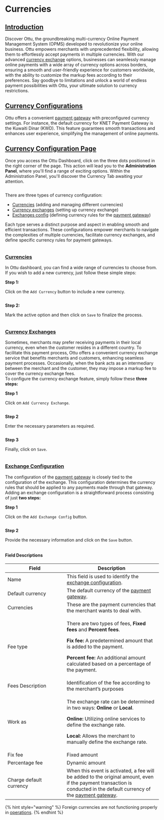 # Currencies

## [Introduction](currencies.md#introduction)

Discover Ottu, the groundbreaking multi-currency Online Payment Management System (OPMS) developed to revolutionize your online business. Ottu empowers merchants with unprecedented flexibility, allowing them to effortlessly accept payments in multiple currencies. With our advanced [currency exchange](currencies.md#currency-exchanges) options, businesses can seamlessly manage online payments with a wide array of currency options across borders, ensuring a smooth and user-friendly experience for customers worldwide, with the ability to customize the markup fees according to their preferences. Say goodbye to limitations and unlock a world of endless payment possibilities with Ottu, your ultimate solution to currency restrictions.

## [Currency Configurations](currencies.md#currency-configurations)

Ottu offers a convenient [payment gateway](payment-gateway.md) with preconfigured currency settings. For instance, the default currency for KNET Payment Gateway is the Kuwaiti Dinar (KWD). This feature guarantees smooth transactions and enhances user experience, simplifying the management of online payments.

## [Currency Configuration Page](currencies.md#currency-configuration-page)

Once you access the Ottu Dashboard, click on the three dots positioned in the right corner of the page. This action will lead you to the **Administration Panel**, where you'll find a range of exciting options. Within the Administration Panel, you'll discover the Currency Tab awaiting your attention.

<figure><img src="https://lh6.googleusercontent.com/urGtHZvozcu5GUVIX5V3oUPURSXZfMp6e91ZopAcTYW2bd0YMz9zt4tcxwxzFvUV5fsYGjBJ-1vizF2YQWZrVRJ-zZs2raf-La9OXa0es7B8fVtMCJqtbt3h6pGU0lGPEw1HjoKmB-FQDfWTcucudow" alt=""><figcaption></figcaption></figure>

There are three types of currency configuration:

* [Currencies](currencies.md#currencies) (adding and managing different currencies)
* [Currency exchanges](currencies.md#currency-exchanges) (setting up currency exchange)
* [Exchanges config](currencies.md#exchange-configuration) (defining currency rules for the [payment gateway](payment-gateway.md))

Each type serves a distinct purpose and aspect in enabling smooth and efficient transactions. These configurations empower merchants to navigate the complexities of multiple currencies, facilitate currency exchanges, and define specific currency rules for payment gateways.

<figure><img src="https://lh3.googleusercontent.com/HgVaKDsdgw828Tw2IJUEIDfUPVa6WXJHG25iau9W7-N-dcobfpeEuLeM3oDo0LWW6-qYP83Ltq4W9ETpeE03IAPKwZ-WPAI8FyHaS24xf6vM_gR_O8F4vL8yzpZUZEVy0f-5jmD58RQ43_dZqJjOmmg" alt=""><figcaption></figcaption></figure>

### [Currencies](currencies.md#currencies)

In Ottu dashboard, you can find a wide range of currencies to choose from. If you wish to add a new currency, just follow these simple steps:

**Step 1:**

Click on the `Add Currency` button to include a new currency.

<figure><img src="https://lh3.googleusercontent.com/_Mt15bCpg6uYmzeyRRSHYRoRT4Lrc1gME69rJdx17jPOMzuFCyl8Tikl01PVh7nrFsHZGe93gKv4YQhhTo-yAGnmiWg9DVvJOaaym8qk0AJnnLSe46c_K29D1jjabvy0mZNbNDVegsu5n0owFD4B-uA" alt=""><figcaption></figcaption></figure>

**Step 2:**

Mark the active option and then click on `Save` to finalize the process.

<figure><img src="https://lh4.googleusercontent.com/ySGV7pR9HR2yaiDlCk5yvh9CLIqBGicE_WXn3hP85db7gPLw4Iy6WRRvjbUPK1Sk5QPf90IHv-NyaGeu9gXaSFZlzHjsuINNoPVru43FABR6r4dJDNOEWEuAh6vC-CqIK39c-DbXsVTUcUur-Qgjfc0" alt=""><figcaption></figcaption></figure>

### [Currency Exchanges](currencies.md#currency-exchanges)

Sometimes, merchants may prefer receiving payments in their local currency, even when the customer resides in a different country. To facilitate this payment process, Ottu offers a convenient currency exchange service that benefits merchants and customers, enhancing seamless payment processes. Occasionally, when the bank acts as an intermediary between the merchant and the customer, they may impose a markup fee to cover the currency exchange fees.\
To configure the currency exchange feature, simply follow these **three steps:**

**Step 1**

Click on `Add Currency Exchange`.

<figure><img src="https://lh4.googleusercontent.com/_ghefaec0hnRwl2z3wgaqG6ZrukSJTQMdDQ6FjhaU2Rqgu2GXGAsdBWiRXfUr_OQz4r-sqlOXFvGd5SFC7HkJcQUbejzGO0kpGAd9QeyAbcBLbvUnjl5kTTR2L6p1MgeDig1dIanfnPTeIgnaJfIFkU" alt=""><figcaption></figcaption></figure>

**Step 2**

Enter the necessary parameters as required.

<figure><img src="https://lh3.googleusercontent.com/_LLoqGD7wYxqAstnAJB1IXs3rvCRVwf1uslT-7oaXkQeQ9rZxxuTv-FDZEuy_ZkNq50eCxQGbXmJIYPbvg_2HOWZ8m7ddciiaO_7-L8NDJ1aWfhsPAPU3fCznDSoW25COGlz47PF5xtLtm6gst7RC80" alt=""><figcaption></figcaption></figure>

**Step 3**

&#x20; Finally, click on `Save`.

<figure><img src="https://lh4.googleusercontent.com/heCTb0exfobE-zL92RGeHGZ45NNatnkByimdGw-TXwwBgKTMq3V5p9ImqY5rPkWBBCwaX_LfZX-m_uzh1NaTD-Z5moJPaiAPeYoj0At5T08IWi8tv4N-uJ49XOY2DUI87Hc_TdfxkNuhyNxylXEuYuo" alt=""><figcaption></figcaption></figure>

### [Exchange Configuration](currencies.md#exchange-configuration)

The configuration of the [payment gateway](payment-gateway.md) is closely tied to the configuration of the exchange. This configuration determines the currency rules that should be applied to any payments made through that gateway.\
Adding an exchange configuration is a straightforward process consisting of just **two steps:**

**Step 1**

Click on the `Add Exchange Config` button.

<figure><img src="https://lh3.googleusercontent.com/nkFn-3RpYJJF9FgP4EnDQhzo6HwdlqrgBNYRrJeSt0V8vwBmTcQvxbEQxaa6CSE5dRFCjmVD1gSEqwItxtvaQULJGidrfIZeS-JIBhuvxIFIN99Id1CSFForO31hy_2tlyfLG2f5WcUOia0sAGUmgMg" alt=""><figcaption></figcaption></figure>

**Step 2**

Provide the necessary information and click on the `Save` button.

<figure><img src="https://lh3.googleusercontent.com/39dzntap3KPTfkspXcLONjGElnLmEFfTtHEpouMTLlt4HqYSIhJ6DxwrtvXuWJMyQIrxlzXOnz_wN-T-nABT9TPYWCZ2mOeodX0o9LScIr8NmEYpqG_Otxh230ct_LEPYgrXpFbrVInvZCnwv0X5fBQ" alt=""><figcaption></figcaption></figure>

#### Field Descriptions

<table><thead><tr><th width="178">Field</th><th>Description</th></tr></thead><tbody><tr><td>Name</td><td>This field is used to identify the <a href="currencies.md#currency-exchanges">exchange configuration</a>.</td></tr><tr><td>Default currency</td><td>The default currency of the <a href="payment-gateway.md">payment gateway</a>.</td></tr><tr><td>Currencies</td><td>These are the payment currencies that the merchant wants to deal with.</td></tr><tr><td>Fee type</td><td><p>There are two types of fees, <strong>Fixed fees</strong> and <strong>Percent fees</strong>.</p><p><strong>Fix fee:</strong> A predetermined amount that is added to the payment.</p><p><strong>Percent fee:</strong> An additional amount calculated based on a percentage of the payment.</p></td></tr><tr><td>Fees Description</td><td>Identification of the fee according to the merchant’s purposes</td></tr><tr><td>Work as</td><td><p>The exchange rate can be determined in two ways: <strong>Online</strong> or <strong>Local</strong>.</p><p><strong>Online:</strong> Utilizing online services to define the exchange rate.</p><p><strong>Local:</strong> Allows the merchant to manually define the exchange rate.</p></td></tr><tr><td>Fix fee</td><td>Fixed amount</td></tr><tr><td>Percentage fee</td><td>Dynamic amount</td></tr><tr><td>Charge default currency</td><td>When this event is activated, a fee will be added to the original amount, even if the payment transaction is conducted in the default currency of the <a href="payment-gateway.md">payment gateway</a>.</td></tr></tbody></table>

{% hint style="warning" %}
Foreign currencies are not functioning properly in [operations](../developer/operations.md).
{% endhint %}
